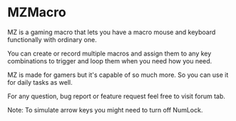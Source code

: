 # MZMacro
MZ is a gaming macro that lets you have a macro mouse and keyboard functionally with ordinary one.

You can create or record multiple macros and assign them to any key combinations to trigger and loop them when you need how you need.

MZ is made for gamers but it's capable of so much more. So you can use it for daily tasks as well.

For any question, bug report or feature request feel free to visit forum tab.

Note: To simulate arrow keys you might need to turn off NumLock.
